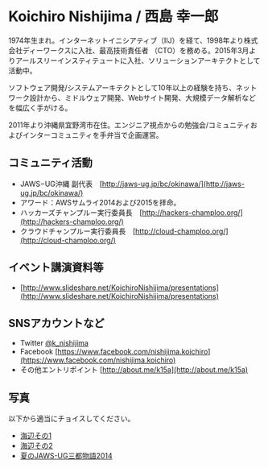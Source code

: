 # Koichiro Nishijima / 西島 幸一郎

1974年生まれ。インターネットイニシアティブ（IIJ）を経て、1998年より株式会社ディーワークスに入社、最高技術責任者 （CTO）を務める。2015年3月よりアールスリーインスティテュートに入社、ソリューションアーキテクトとして活動中。

ソフトウェア開発/システムアーキテクトとして10年以上の経験を持ち、ネットワーク設計から、ミドルウェア開発、Webサイト開発、大規模データ解析などを幅広く手がける。

2011年より沖縄県宜野湾市在住。エンジニア視点からの勉強会/コミュニティおよびインターコミュニティを手弁当で企画運営。


## コミュニティ活動

* JAWS−UG沖縄 副代表　[http://jaws-ug.jp/bc/okinawa/](http://jaws-ug.jp/bc/okinawa/)
* アワード：AWSサムライ2014および2015を拝命。
* ハッカーズチャンプルー実行委員長　[http://hackers-champloo.org/](http://hackers-champloo.org/)
* クラウドチャンプルー実行委員長　[http://cloud-champloo.org/](http://cloud-champloo.org/)

## イベント講演資料等

* [http://www.slideshare.net/KoichiroNishijima/presentations](http://www.slideshare.net/KoichiroNishijima/presentations)

## SNSアカウントなど

* Twitter [@k_nishijima](https://twitter.com/k_nishijima)
* Facebook [https://www.facebook.com/nishijima.koichiro](https://www.facebook.com/nishijima.koichiro)
* その他エントリポイント [http://about.me/k15a](http://about.me/k15a)

## 写真

以下から適当にチョイスしてください。

* [海辺その1](images/P5114846.jpg)
* [海辺その2](images/P5114847.jpg)
* [夏のJAWS-UG三都物語2014](images/14630358113_247f5fc249_o.jpg)

